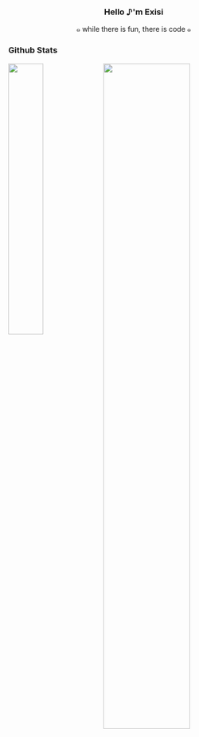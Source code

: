 <h3 align="center">Hello ♪'m Exisi</h3>

<p align="center">๑ while there is fun, there is code ๑</p>

### Github Stats

<span>

 <a  href="https://github.com/Exisi/Exisi/tree/main/Brain-storming">

  <img min-device-width="20px" src="https://github-stats.exi.software/api?username=Exisi&theme=default&include_all_commits=true&count_private=true&show_icons=true&icon_color=0969da$text_color=575f6a&bg_color=ffffff&hide_title=true" width="58.6%"/>

 </a>

 <a href="https://github.com/Exisi/Exisi/tree/main/BookMarks">

  <img  align="left" min-device-width="30px" src="https://github-stats.exi.software/api/top-langs/?username=Exisi&layout=compact&text_color=575f6a&count_private=true&theme=default" width="37.4%"/>

 </a>

</span>

